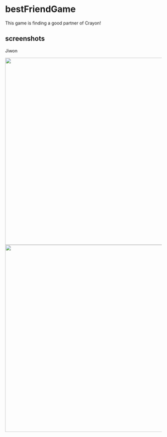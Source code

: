 # bestFriendGame
This game is finding a good partner of Crayon!

screenshots
----------------
<div>
    <p>Jiwon</p>
    <img width="600" src="https://user-images.githubusercontent.com/63117632/81405356-7137c100-9172-11ea-953c-d3780903132d.png">
    <img width="600" src="https://user-images.githubusercontent.com/63117632/81405351-6f6dfd80-9172-11ea-88a1-0efec48fced7.png">
</div>
